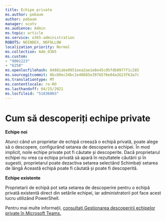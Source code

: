 ```yaml
---
title: Echipe private
ms.author: pebaum
author: pebaum
manager: scotv
ms.audience: Admin
ms.topic: article
ms.service: o365-administration
ROBOTS: NOINDEX, NOFOLLOW
localization_priority: Normal
ms.collection: Adm_O365
ms.custom:
- "9001223"
- "6258"
ms.openlocfilehash: 84881abe0951eea2ae1e8e45c05fdb0977f1c285
ms.sourcegitcommit: 8bc60ec34bc1e40685e3976576e04a2623f63a7c
ms.translationtype: MT
ms.contentlocale: ro-RO
ms.lasthandoff: 04/15/2021
ms.locfileid: "51836003"
---
```

# <a name="managing-discovery-of-private-teams"></a>Cum să descoperiți echipe private

**Echipe noi**

Atunci când un proprietar de echipă creează o echipă privată, poate alege să o descopere, configurând setarea de descoperire a echipei. În mod implicit, noile echipe private pot fi căutate și descoperite. Dacă proprietarul echipei nu vrea ca echipa privată să apară în rezultatele căutării și în sugestii, proprietarul poate dezactiva setarea selectând Schimbați setarea de lângă Această echipă poate fi căutată și poate fi descoperită.  

**Echipe existente**

Proprietarii de echipă pot seta setarea de descoperire pentru o echipă privată existentă direct din setările echipei, iar administratorii pot face acest lucru utilizând PowerShell.  

Pentru mai multe informații, [consultați Gestionarea descoperirii echipelor private în Microsoft Teams.](https://docs.microsoft.com/microsoftteams/manage-discovery-of-private-teams)

